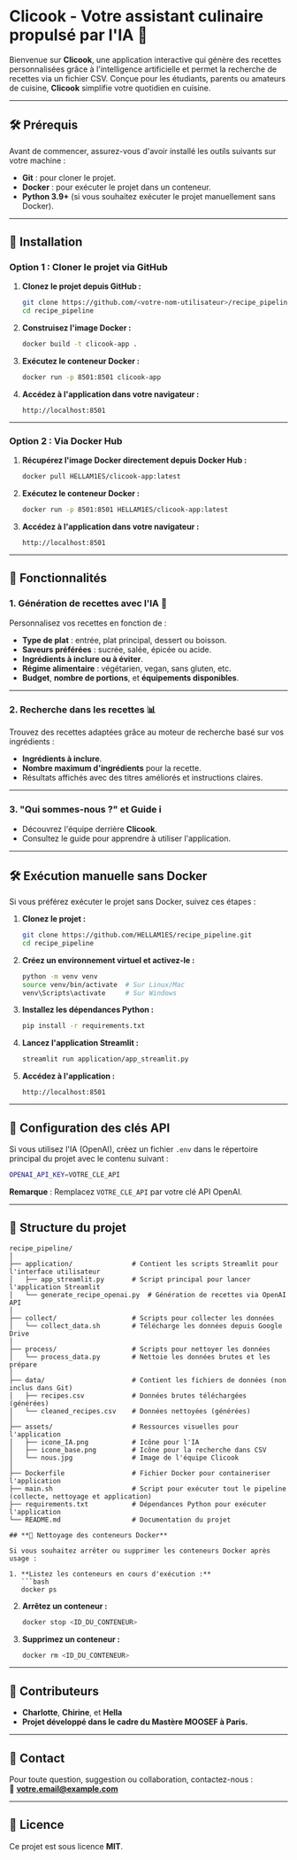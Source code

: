# **Clicook - Votre assistant culinaire propulsé par l'IA 🍴**

Bienvenue sur **Clicook**, une application interactive qui génère des recettes personnalisées grâce à l'intelligence artificielle et permet la recherche de recettes via un fichier CSV. Conçue pour les étudiants, parents ou amateurs de cuisine, **Clicook** simplifie votre quotidien en cuisine.

---

## **🛠 Prérequis**

Avant de commencer, assurez-vous d'avoir installé les outils suivants sur votre machine :

- **Git** : pour cloner le projet.
- **Docker** : pour exécuter le projet dans un conteneur.
- **Python 3.9+** (si vous souhaitez exécuter le projet manuellement sans Docker).

---

## **🚀 Installation**

### **Option 1 : Cloner le projet via GitHub**

1. **Clonez le projet depuis GitHub :**
   ```bash
   git clone https://github.com/<votre-nom-utilisateur>/recipe_pipeline.git
   cd recipe_pipeline
   ```

2. **Construisez l'image Docker :**
   ```bash
   docker build -t clicook-app .
   ```

3. **Exécutez le conteneur Docker :**
   ```bash
   docker run -p 8501:8501 clicook-app
   ```

4. **Accédez à l'application dans votre navigateur :**
   ```
   http://localhost:8501
   ```

---

### **Option 2 : Via Docker Hub**

1. **Récupérez l'image Docker directement depuis Docker Hub :**
   ```bash
   docker pull HELLAM1ES/clicook-app:latest
   ```

2. **Exécutez le conteneur Docker :**
   ```bash
   docker run -p 8501:8501 HELLAM1ES/clicook-app:latest
   ```

3. **Accédez à l'application dans votre navigateur :**
   ```
   http://localhost:8501
   ```

---

## **📄 Fonctionnalités**

### 1. **Génération de recettes avec l'IA 🤖**
Personnalisez vos recettes en fonction de :
   - **Type de plat** : entrée, plat principal, dessert ou boisson.
   - **Saveurs préférées** : sucrée, salée, épicée ou acide.
   - **Ingrédients à inclure ou à éviter**.
   - **Régime alimentaire** : végétarien, vegan, sans gluten, etc.
   - **Budget**, **nombre de portions**, et **équipements disponibles**.

---

### 2. **Recherche dans les recettes 📊**
Trouvez des recettes adaptées grâce au moteur de recherche basé sur vos ingrédients :
   - **Ingrédients à inclure**.
   - **Nombre maximum d'ingrédients** pour la recette.
   - Résultats affichés avec des titres améliorés et instructions claires.

---

### 3. **"Qui sommes-nous ?" et Guide ℹ️**
   - Découvrez l'équipe derrière **Clicook**.
   - Consultez le guide pour apprendre à utiliser l'application.

---

## **🛠 Exécution manuelle sans Docker**

Si vous préférez exécuter le projet sans Docker, suivez ces étapes :

1. **Clonez le projet :**
   ```bash
   git clone https://github.com/HELLAM1ES/recipe_pipeline.git
   cd recipe_pipeline
   ```

2. **Créez un environnement virtuel et activez-le :**
   ```bash
   python -m venv venv
   source venv/bin/activate  # Sur Linux/Mac
   venv\Scripts\activate     # Sur Windows
   ```

3. **Installez les dépendances Python :**
   ```bash
   pip install -r requirements.txt
   ```

4. **Lancez l'application Streamlit :**
   ```bash
   streamlit run application/app_streamlit.py
   ```

5. **Accédez à l'application :**
   ```
   http://localhost:8501
   ```

---

## **🔑 Configuration des clés API**

Si vous utilisez l'IA (OpenAI), créez un fichier `.env` dans le répertoire principal du projet avec le contenu suivant :

```bash
OPENAI_API_KEY=VOTRE_CLE_API
```

**Remarque** : Remplacez `VOTRE_CLE_API` par votre clé API OpenAI.

---
## 📁 Structure du projet

```plaintext
recipe_pipeline/
│
├── application/               # Contient les scripts Streamlit pour l'interface utilisateur
│   ├── app_streamlit.py       # Script principal pour lancer l'application Streamlit
│   └── generate_recipe_openai.py  # Génération de recettes via OpenAI API
│
├── collect/                   # Scripts pour collecter les données
│   └── collect_data.sh        # Télécharge les données depuis Google Drive
│
├── process/                   # Scripts pour nettoyer les données
│   └── process_data.py        # Nettoie les données brutes et les prépare
│
├── data/                      # Contient les fichiers de données (non inclus dans Git)
│   ├── recipes.csv            # Données brutes téléchargées (générées)
│   └── cleaned_recipes.csv    # Données nettoyées (générées)
│
├── assets/                    # Ressources visuelles pour l'application
│   ├── icone_IA.png           # Icône pour l'IA
│   ├── icone_base.png         # Icône pour la recherche dans CSV
│   └── nous.jpg               # Image de l'équipe Clicook
│
├── Dockerfile                 # Fichier Docker pour containeriser l'application
├── main.sh                    # Script pour exécuter tout le pipeline (collecte, nettoyage et application)
├── requirements.txt           # Dépendances Python pour exécuter l'application
└── README.md                  # Documentation du projet

## **🛀 Nettoyage des conteneurs Docker**

Si vous souhaitez arrêter ou supprimer les conteneurs Docker après usage :

1. **Listez les conteneurs en cours d'exécution :**
   ```bash
   docker ps
   ```

2. **Arrêtez un conteneur :**
   ```bash
   docker stop <ID_DU_CONTENEUR>
   ```

3. **Supprimez un conteneur :**
   ```bash
   docker rm <ID_DU_CONTENEUR>
   ```

---

## **👥 Contributeurs**

- **Charlotte**, **Chirine**, et **Hella**  
- **Projet développé dans le cadre du Mastère MOOSEF à Paris.**

---

## **📩 Contact**

Pour toute question, suggestion ou collaboration, contactez-nous :  
📧 **votre.email@example.com**

---

## **📝 Licence**

Ce projet est sous licence **MIT**.
